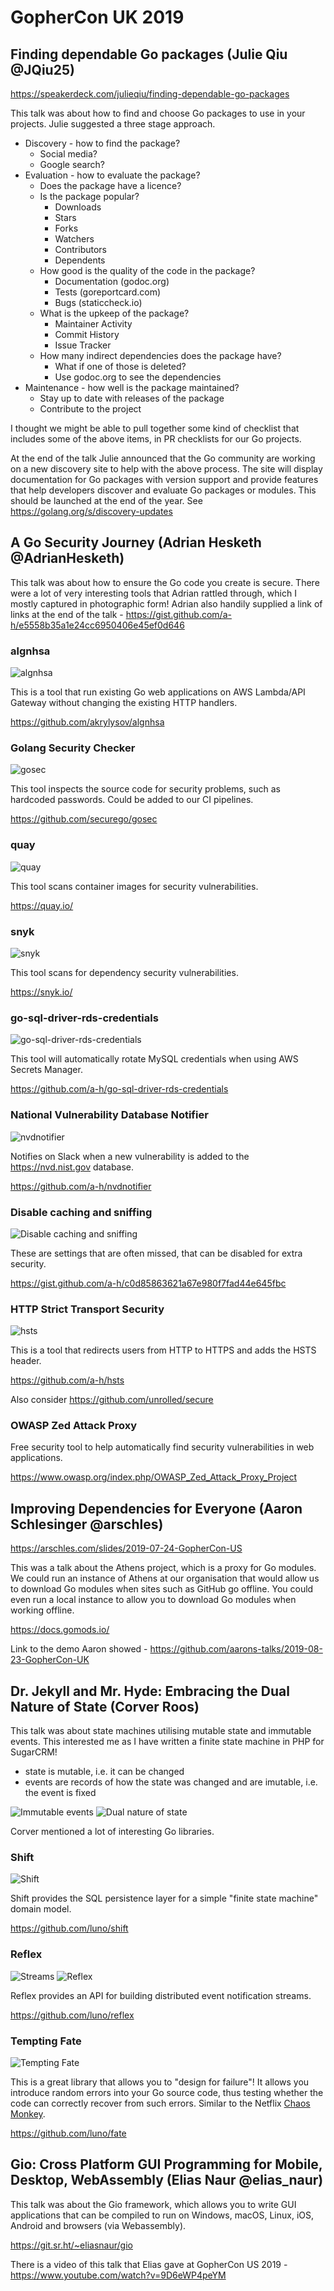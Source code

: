 # GopherCon UK 2019

## Finding dependable Go packages (Julie Qiu @JQiu25)

https://speakerdeck.com/julieqiu/finding-dependable-go-packages

This talk was about how to find and choose Go packages to use in your projects. Julie suggested a three stage approach.

- Discovery - how to find the package?
  - Social media?
  - Google search?
- Evaluation - how to evaluate the package?
  - Does the package have a licence?
  - Is the package popular?
    - Downloads
    - Stars
    - Forks
    - Watchers
    - Contributors
    - Dependents
  - How good is the quality of the code in the package?
    - Documentation (godoc.org)
    - Tests (goreportcard.com)
    - Bugs (staticcheck.io)
  - What is the upkeep of the package?
    - Maintainer Activity
    - Commit History
    - Issue Tracker
  - How many indirect dependencies does the package have?
    - What if one of those is deleted?
    - Use godoc.org to see the dependencies
- Maintenance - how well is the package maintained?
  - Stay up to date with releases of the package
  - Contribute to the project

I thought we might be able to pull together some kind of checklist that includes some of the above items, in PR checklists for our Go projects.

At the end of the talk Julie announced that the Go community are working on a new discovery site to help with the above process. The site will display documentation for Go packages with version support and provide features that help developers discover and evaluate Go packages or modules. This should be launched at the end of the year. See https://golang.org/s/discovery-updates

## A Go Security Journey (Adrian Hesketh @AdrianHesketh)

This talk was about how to ensure the Go code you create is secure. There were a lot of very interesting tools that Adrian rattled through, which I mostly captured in photographic form! Adrian also handily supplied a link of links at the end of the talk - https://gist.github.com/a-h/e5558b35a1e24cc6950406e45ef0d646

### algnhsa

![algnhsa](./algnhsa.jpg)

This is a tool that run existing Go web applications on AWS Lambda/API Gateway without changing the existing HTTP handlers.

https://github.com/akrylysov/algnhsa

### Golang Security Checker

![gosec](./gosec.jpg)

This tool inspects the source code for security problems, such as hardcoded passwords. Could be added to our CI pipelines.

https://github.com/securego/gosec

### quay

![quay](./quay.jpg)

This tool scans container images for security vulnerabilities.

https://quay.io/

### snyk

![snyk](./snyk.jpg)

This tool scans for dependency security vulnerabilities.

https://snyk.io/

### go-sql-driver-rds-credentials

![go-sql-driver-rds-credentials](./go-sql-driver-rds-credentials.jpg)

This tool will automatically rotate MySQL credentials when using AWS Secrets Manager.

https://github.com/a-h/go-sql-driver-rds-credentials

### National Vulnerability Database Notifier

![nvdnotifier](./nvdnotifier.jpg)

Notifies on Slack when a new vulnerability is added to the https://nvd.nist.gov database.

https://github.com/a-h/nvdnotifier

### Disable caching and sniffing

![Disable caching and sniffing](./caching_sniffing.jpg)

These are settings that are often missed, that can be disabled for extra security.

https://gist.github.com/a-h/c0d85863621a67e980f7fad44e645fbc

### HTTP Strict Transport Security

![hsts](./hsts.jpg)

This is a tool that redirects users from HTTP to HTTPS and adds the HSTS header.

https://github.com/a-h/hsts

Also consider https://github.com/unrolled/secure

### OWASP Zed Attack Proxy

Free security tool to help automatically find security vulnerabilities in web applications.

https://www.owasp.org/index.php/OWASP_Zed_Attack_Proxy_Project

## Improving Dependencies for Everyone (Aaron Schlesinger @arschles)

https://arschles.com/slides/2019-07-24-GopherCon-US

This was a talk about the Athens project, which is a proxy for Go modules. We could run an instance of Athens at our organisation that would allow us to download Go modules when sites such as GitHub go offline. You could even run a local instance to allow you to download Go modules when working offline.

https://docs.gomods.io/

Link to the demo Aaron showed - https://github.com/aarons-talks/2019-08-23-GopherCon-UK

## Dr. Jekyll and Mr. Hyde: Embracing the Dual Nature of State (Corver Roos)

This talk was about state machines utilising mutable state and immutable events. This interested me as I have written a finite state machine in PHP for SugarCRM! 

- state is mutable, i.e. it can be changed
- events are records of how the state was changed and are imutable, i.e. the event is fixed

![Immutable events](./immutable_events.jpg)
![Dual nature of state](./dual_nature_of_state.jpg)

Corver mentioned a lot of interesting Go libraries.

### Shift

![Shift](./shift.jpg)

Shift provides the SQL persistence layer for a simple "finite state machine" domain model.

https://github.com/luno/shift

### Reflex

![Streams](./streams.jpg)
![Reflex](./reflex.jpg)

Reflex provides an API for building distributed event notification streams.

https://github.com/luno/reflex

### Tempting Fate

![Tempting Fate](./tempting_fate.jpg)

This is a great library that allows you to "design for failure"! It allows you introduce random errors into your Go source code, thus testing whether the code can correctly recover from such errors. Similar to the Netflix [Chaos Monkey](https://netflix.github.io/chaosmonkey/).

https://github.com/luno/fate

## Gio: Cross Platform GUI Programming for Mobile, Desktop, WebAssembly (Elias Naur @elias_naur)

This talk was about the Gio framework, which allows you to write GUI applications that can be compiled to run on Windows, macOS, Linux, iOS, Android and browsers (via Webassembly).

https://git.sr.ht/~eliasnaur/gio

There is a video of this talk that Elias gave at GopherCon US 2019 - https://www.youtube.com/watch?v=9D6eWP4peYM
